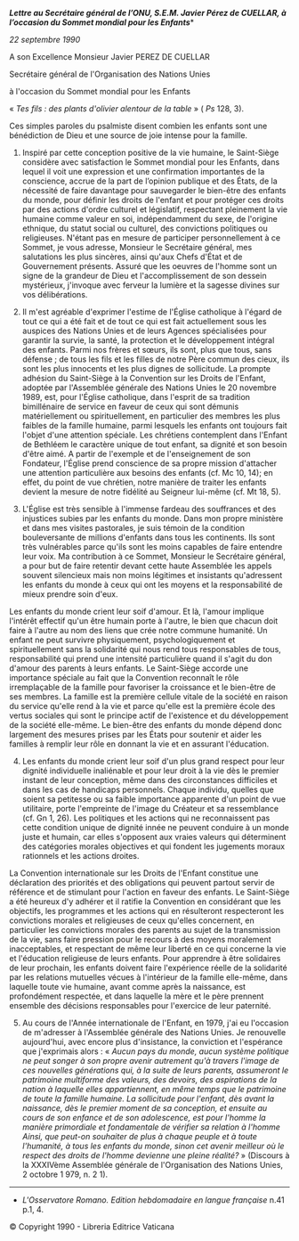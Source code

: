 ***Lettre au Secrétaire général de l’ONU, S.E.M. Javier Pérez de CUELLAR, à l’occasion du Sommet mondial pour les Enfants****

*22 septembre 1990*

A son Excellence Monsieur Javier PEREZ DE CUELLAR

Secrétaire général de l'Organisation des Nations Unies

à l'occasion du Sommet mondial pour les Enfants

« *Tes fils : des plants d'olivier alentour de la table* » ( *Ps* 128, 3).

Ces simples paroles du psalmiste disent combien les enfants sont une bénédiction de Dieu et une source de joie intense pour la famille.

1. Inspiré par cette conception positive de la vie humaine, le Saint-Siège considère avec satisfaction le Sommet mondial pour les Enfants, dans lequel il voit une expression et une confirmation importantes de la conscience, accrue de la part de l’opinion publique et des États, de la nécessité de faire davantage pour sauvegarder le bien-être des enfants du monde, pour définir les droits de l'enfant et pour protéger ces droits par des actions d'ordre culturel et législatif, respectant pleinement la vie humaine comme valeur en soi, indépendamment du sexe, de l'origine ethnique, du statut social ou culturel, des convictions politiques ou religieuses. N'étant pas en mesure de participer personnellement à ce Sommet, je vous adresse, Monsieur le Secrétaire général, mes salutations les plus sincères, ainsi qu'aux Chefs d'État et de Gouvernement présents. Assuré que les oeuvres de l'homme sont un signe de la grandeur de Dieu et l'accomplissement de son dessein mystérieux, j'invoque avec ferveur la lumière et la sagesse divines sur vos délibérations.

2. Il m'est agréable d'exprimer l'estime de l'Église catholique à l'égard de tout ce qui a été fait et de tout ce qui est fait actuellement sous les auspices des Nations Unies et de leurs Agences spécialisées pour garantir la survie, la santé, la protection et le développement intégral des enfants. Parmi nos frères et sœurs, ils sont, plus que tous, sans défense ; de tous les fils et les filles de notre Père commun des cieux, ils sont les plus innocents et les plus dignes de sollicitude. La prompte adhésion du Saint-Siège à la Convention sur les Droits de l'Enfant, adoptée par l'Assemblée générale des Nations Unies le 20 novembre 1989, est, pour l'Église catholique, dans l'esprit de sa tradition bimillénaire de service en faveur de ceux qui sont démunis matériellement ou spirituellement, en particulier des membres les plus faibles de la famille humaine, parmi lesquels les enfants ont toujours fait l'objet d'une attention spéciale. Les chrétiens contemplent dans l'Enfant de Bethléem le caractère unique de tout enfant, sa dignité et son besoin d'être aimé. A partir de l'exemple et de l'enseignement de son Fondateur, l'Église prend conscience de sa propre mission d'attacher une attention particulière aux besoins des enfants (cf. Mc 10, 14); en effet, du point de vue chrétien, notre manière de traiter les enfants devient la mesure de notre fidélité au Seigneur lui-même (cf. Mt 18, 5).

3. L'Église est très sensible à l'immense fardeau des souffrances et des injustices subies par les enfants du monde. Dans mon propre ministère et dans mes visites pastorales, je suis témoin de la condition bouleversante de millions d'enfants dans tous les continents. Ils sont très vulnérables parce qu'ils sont les moins capables de faire entendre leur voix. Ma contribution à ce Sommet, Monsieur le Secrétaire général, a pour but de faire retentir devant cette haute Assemblée les appels sou­vent silencieux mais non moins légitimes et insistants qu'adressent les enfants du monde à ceux qui ont les moyens et la responsabilité de mieux prendre soin d'eux.

Les enfants du monde crient leur soif d'amour. Et là, l'amour implique l'intérêt effectif qu'un être humain porte à l'autre, le bien que chacun doit faire à l'autre au nom des liens que crée notre commune humanité. Un enfant ne peut survivre physiquement, psychologiquement et spirituellement sans la solidarité qui nous rend tous responsables de tous, responsabilité qui prend une intensité particulière quand il s'agit du don d'amour des parents à leurs enfants. Le Saint-Siège accorde une importance spéciale au fait que la Convention reconnaît le rôle irremplaçable de la famille pour favoriser la croissance et le bien-être de ses membres. La famille est la première cellule vitale de la société en raison du service qu'elle rend à la vie et parce qu'elle est la première école des vertus sociales qui sont le principe actif de l'existence et du développement de la société elle-même. Le bien-être des enfants du monde dépend donc largement des mesures prises par les États pour soutenir et aider les familles à remplir leur rôle en donnant la vie et en assurant l'éducation.

4. Les enfants du monde crient leur soif d'un plus grand respect pour leur dignité individuelle inaliénable et pour leur droit à la vie dès le premier instant de leur conception, même dans des circonstances difficiles et dans les cas de handicaps personnels. Chaque individu, quelles que soient sa petitesse ou sa faible importance apparente d'un point de vue utilitaire, porte l'empreinte de l'image du Créateur et sa ressemblance (cf. Gn 1, 26). Les politiques et les actions qui ne reconnaissent pas cette condition unique de dignité innée ne peuvent conduire à un monde juste et humain, car elles s'opposent aux vraies valeurs qui déterminent des catégories morales objectives et qui fondent les jugements moraux rationnels et les actions droites.

La Convention internationale sur les Droits de l'Enfant constitue une déclaration des priorités et des obligations qui peuvent partout servir de référence et de stimulant pour l'action en faveur des enfants. Le Saint-Siège a été heureux d'y adhérer et il ratifie la Convention en considérant que les objectifs, les programmes et les actions qui en résulteront respecteront les convictions morales et religieuses de ceux qu'elles concernent, en particulier les convictions morales des parents au sujet de la transmission de la vie, sans faire pression pour le recours à des moyens moralement inacceptables, et respectant de même leur liberté en ce qui concerne la vie et l'éducation religieuse de leurs enfants. Pour apprendre à être solidaires de leur prochain, les enfants doivent faire l'expérience réelle de la solidarité par les relations mutuelles vécues à l'intérieur de la famille elle-même, dans laquelle toute vie humaine, avant comme après la naissance, est profondément respectée, et dans laquelle la mère et le père prennent ensemble des décisions responsables pour l'exercice de leur paternité.

5. Au cours de l'Année internationale de l'Enfant, en 1979, j'ai eu l'occasion de m'adresser à l'Assemblée générale des Nations Unies. Je renouvelle aujourd'hui, avec encore plus d'insistance, la conviction et l'espérance que j'exprimais alors : « *Aucun pays du monde, aucun système politique ne peut songer à son propre avenir autrement qu'à travers l'image de ces nouvelles générations qui, à la suite de leurs parents, assumeront le patrimoine multiforme des valeurs, des devoirs, des aspirations de la nation à laquelle elles appartiennent, en même temps que le patrimoine de toute la famille humaine. La sollicitude pour l'enfant, dès avant la naissance, dès le premier moment de sa conception, et ensuite au cours de son enfance et de son adolescence, est pour l'homme la manière primordiale et fondamentale de vérifier sa relation à l'homme Ainsi, que peut-on souhaiter de plus à chaque peuple et à toute l'humanité, à tous les enfants du monde, sinon cet avenir meilleur où le respect des droits de l'homme devienne une pleine réalité?* » (Discours à la XXXIVème Assemblée générale de l'Organisation des Nations Unies, 2 octobre 1 979, n. 2 1).

* * *

* *L'Osservatore Romano. Edition hebdomadaire en langue française* n.41 p.1, 4.

© Copyright 1990 - Libreria Editrice Vaticana